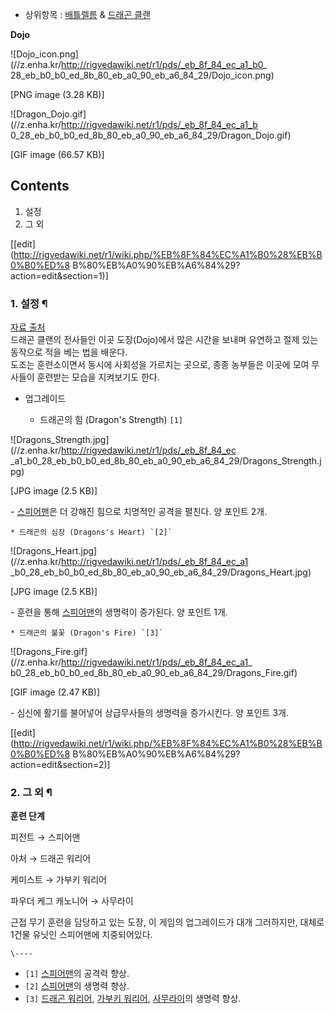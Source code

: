   * 상위항목 : [배틀렐름](%EB%B0%B0%ED%8B%80%EB%A0%90%EB%A6%84.md) & [드래곤 클랜](%EB%93%9C%EB%9E%98%EA%B3%A4%20%ED%81%B4%EB%9E%9C.md)  

**Dojo**

![Dojo_icon.png](//z.enha.kr/http://rigvedawiki.net/r1/pds/_eb_8f_84_ec_a1_b0_
28_eb_b0_b0_ed_8b_80_eb_a0_90_eb_a6_84_29/Dojo_icon.png)

[PNG image (3.28 KB)]

![Dragon_Dojo.gif](//z.enha.kr/http://rigvedawiki.net/r1/pds/_eb_8f_84_ec_a1_b
0_28_eb_b0_b0_ed_8b_80_eb_a0_90_eb_a6_84_29/Dragon_Dojo.gif)

[GIF image (66.57 KB)]

## Contents

    

1. 설정 
2. 그 외 

[[edit](http://rigvedawiki.net/r1/wiki.php/%EB%8F%84%EC%A1%B0%28%EB%B0%B0%ED%8
B%80%EB%A0%90%EB%A6%84%29?action=edit&section=1)]

### 1. 설정 ¶

[ 자료 출처](http://battlerealms.wikia.com/wiki/Dojo)  
드래곤 클랜의 전사들인 이곳 도장(Dojo)에서 많은 시간을 보내며 유연하고 절제 있는 동작으로 적을 베는 법을 배운다.  
도조는 훈련소이면서 동시에 사회성을 가르치는 곳으로, 종종 농부들은 이곳에 모여 무사들이 훈련받는 모습을 지켜보기도 한다.

  

  * 업그레이드  

    * 드래곤의 힘 (Dragon's Strength) `[1]`  

![Dragons_Strength.jpg](//z.enha.kr/http://rigvedawiki.net/r1/pds/_eb_8f_84_ec
_a1_b0_28_eb_b0_b0_ed_8b_80_eb_a0_90_eb_a6_84_29/Dragons_Strength.jpg)

[JPG image (2.5 KB)]

  
\- [스피어맨](%EC%8A%A4%ED%94%BC%EC%96%B4%EB%A7%A8%28%EB%B0%B0%ED%8B%80%EB%A0%90%EB%A6%84%29.md)은 더 강해진 힘으로 치명적인 공격을 펼친다. 양 포인트 2개.  

    * 드래곤의 심장 (Dragons's Heart) `[2]`  

![Dragons_Heart.jpg](//z.enha.kr/http://rigvedawiki.net/r1/pds/_eb_8f_84_ec_a1
_b0_28_eb_b0_b0_ed_8b_80_eb_a0_90_eb_a6_84_29/Dragons_Heart.jpg)

[JPG image (2.5 KB)]

  
\- 훈련을 통해 [스피어맨](%EC%8A%A4%ED%94%BC%EC%96%B4%EB%A7%A8%28%EB%B0%B0%ED%8B%80%EB%A0%90%EB%A6%84%29.md)의 생명력이 증가된다. 양 포인트 1개.  

    * 드래곤의 불꽃 (Dragon's Fire) `[3]`  

![Dragons_Fire.gif](//z.enha.kr/http://rigvedawiki.net/r1/pds/_eb_8f_84_ec_a1_
b0_28_eb_b0_b0_ed_8b_80_eb_a0_90_eb_a6_84_29/Dragons_Fire.gif)

[GIF image (2.47 KB)]

  
\- 심신에 활기를 불어넣어 상급무사들의 생명력을 증가시킨다. 양 포인트 3개.  

[[edit](http://rigvedawiki.net/r1/wiki.php/%EB%8F%84%EC%A1%B0%28%EB%B0%B0%ED%8
B%80%EB%A0%90%EB%A6%84%29?action=edit&section=2)]

### 2. 그 외 ¶

**훈련 단계**

피전트 → 스피어맨

아처 → 드래곤 워리어

케미스트 → 가부키 워리어

파우더 케그 캐노니어 → 사무라이

  
근접 무기 훈련을 담당하고 있는 도장, 이 게임의 업그레이드가 대개 그러하지만, 대체로 1건물 유닛인 스피어맨에 치중되어있다.

  

`\----`

  * `[1]` [스피어맨](%EC%8A%A4%ED%94%BC%EC%96%B4%EB%A7%A8%28%EB%B0%B0%ED%8B%80%EB%A0%90%EB%A6%84%29.md)의 공격력 향상. 
  * `[2]` [스피어맨](%EC%8A%A4%ED%94%BC%EC%96%B4%EB%A7%A8%28%EB%B0%B0%ED%8B%80%EB%A0%90%EB%A6%84%29.md)의 생명력 향상.
  * `[3]` [드래곤 워리어](%EB%93%9C%EB%9E%98%EA%B3%A4%20%EC%9B%8C%EB%A6%AC%EC%96%B4%28%EB%B0%B0%ED%8B%80%EB%A0%90%EB%A6%84%29.md), [가부키 워리어](%EA%B0%80%EB%B6%80%ED%82%A4%20%EC%9B%8C%EB%A6%AC%EC%96%B4.md), [사무라이](%EC%82%AC%EB%AC%B4%EB%9D%BC%EC%9D%B4%28%EB%B0%B0%ED%8B%80%EB%A0%90%EB%A6%84%29.md)의 생명력 향상. 

